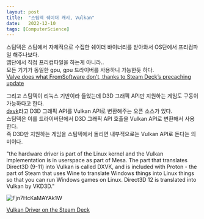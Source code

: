 ```yaml
---
layout: post
title:  "스팀덱 쉐이더 캐시, Vulkan"
date:   2022-12-10
tags: [ComputerScience]
---            
```


스팀덱은 스팀에서 자체적으로 수집한 쉐이더 바이너리를 받아와서 OS단에서 프리컴파일 해주나보다.         
앱단에서 직접 프리컴파일을 하는게 아니라..          
모든 기기가 동일한 gpu, gpu 드라이버를 사용하니 가능한듯 하다.           
[Valve does what FromSoftware don’t, thanks to Steam Deck’s precaching update](https://arstechnica.com/gaming/2022/03/how-valve-made-steam-deck-the-first-pc-to-smoothly-run-elden-ring/?utm_medium=social&utm_social-type=owned&utm_brand=ars&utm_source=twitter)                
               
                             
          
그리고 스팀덱이 리눅스 기반이라 들었는데 D3D 그래픽 API만 지원하는 게임도 구동이 가능하다고 한다.       
[dxvk](https://github.com/doitsujin/dxvk)라고 D3D 그래픽 API를 Vulkan API로 변환해주는 오픈 소스가 있다.      
스팀덱은 이를 드라이버단에서 D3D 그래픽 API 호출을 Vulkan API로 변환해서 사용한다.          
즉 D3D만 지원하는 게임을 스팀덱에서 돌리면 내부적으로는 Vulkan API로 돈다는 의미이다.           

"the hardware driver is part of the Linux kernel and the Vulkan implementation is in userspace as part of Mesa. The part that translates Direct3D (9-11) into Vulkan is called DXVK, and is included with Proton - the part of Steam that uses Wine to translate Windows things into Linux things so that you can run Windows games on Linux. Direct3D 12 is translated into Vulkan by VKD3D."           
              
![Fjn7HcKaMAYAk1W](https://user-images.githubusercontent.com/33873804/206863441-50cc1de0-aa94-4ac2-91c0-f350b9f984bf.jpg)              
                  
[Vulkan Driver on the Steam Deck](https://steamcommunity.com/app/1675200/discussions/0/3424446023726315215/)                   